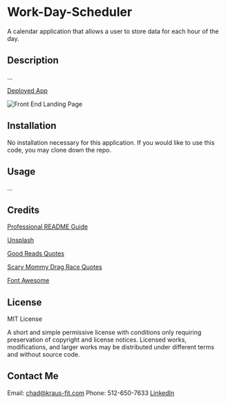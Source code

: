 # Work-Day-Scheduler
A calendar application that allows a user to store data for each hour of the day.

## Description

...

[Deployed App](https://chadkraus87.github.io/Work-Day-Scheduler)

![Front End Landing Page]()

## Installation

No installation necessary for this application. If you would like to use this code, you may clone down the repo.

## Usage

...

## Credits

[Professional README Guide](https://coding-boot-camp.github.io/full-stack/github/professional-readme-guide)

[Unsplash](https://unsplash.com/photos/LOaS_VCq1og)

[Good Reads Quotes](https://www.goodreads.com/quotes)

[Scary Mommy Drag Race Quotes](https://www.scarymommy.com/drag-race-quotes)

[Font Awesome](https://fontawesome.com/)


## License

MIT License

A short and simple permissive license with conditions only requiring preservation of copyright and license notices. Licensed works, modifications, and larger works may be distributed under different terms and without source code.

## Contact Me

Email: chad@kraus-fit.com
Phone: 512-650-7633
[LinkedIn](https://www.linkedin.com/in/chadwick-kraus/)